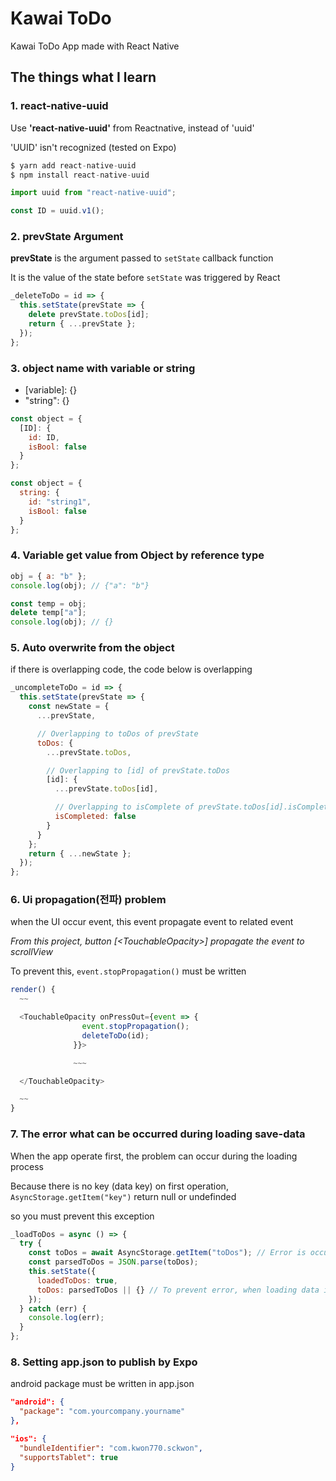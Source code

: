# Kawai ToDo

Kawai ToDo App made with React Native

## The things what I learn

### 1. react-native-uuid

Use **'react-native-uuid'** from Reactnative, instead of 'uuid'

'UUID' isn't recognized (tested on Expo)

```js
$ yarn add react-native-uuid
$ npm install react-native-uuid

import uuid from "react-native-uuid";

const ID = uuid.v1();
```

### 2. prevState Argument

**prevState** is the argument passed to `setState` callback function

It is the value of the state before `setState` was triggered by React

```js
_deleteToDo = id => {
  this.setState(prevState => {
    delete prevState.toDos[id];
    return { ...prevState };
  });
};
```

### 3. object name with variable or string

- \[variable]: {}
- "string": {}

```js
const object = {
  [ID]: {
    id: ID,
    isBool: false
  }
};

const object = {
  string: {
    id: "string1",
    isBool: false
  }
};
```

### 4. Variable get value from Object by reference type

```js
obj = { a: "b" };
console.log(obj); // {"a": "b"}

const temp = obj;
delete temp["a"];
console.log(obj); // {}
```

### 5. Auto overwrite from the object

if there is overlapping code, the code below is overlapping

```js
_uncompleteToDo = id => {
  this.setState(prevState => {
    const newState = {
      ...prevState,

      // Overlapping to toDos of prevState
      toDos: {
        ...prevState.toDos,

        // Overlapping to [id] of prevState.toDos
        [id]: {
          ...prevState.toDos[id],

          // Overlapping to isComplete of prevState.toDos[id].isCompleted
          isCompleted: false
        }
      }
    };
    return { ...newState };
  });
};
```

### 6. Ui propagation(전파) problem

when the UI occur event, this event propagate event to related event

_From this project, button [\<TouchableOpacity>] propagate the event to scrollView_

To prevent this, `event.stopPropagation()` must be written

```js
render() {
  ~~

  <TouchableOpacity onPressOut={event => {
                event.stopPropagation();
                deleteToDo(id);
              }}>

              ~~~

  </TouchableOpacity>

  ~~
}
```

### 7. The error what can be occurred during loading save-data

When the app operate first, the problem can occur during the loading process

Because there is no key (data key) on first operation, `AsyncStorage.getItem("key")` return null or undefinded

so you must prevent this exception

```js
_loadToDos = async () => {
  try {
    const toDos = await AsyncStorage.getItem("toDos"); // Error is occured on first operation
    const parsedToDos = JSON.parse(toDos);
    this.setState({
      loadedToDos: true,
      toDos: parsedToDos || {} // To prevent error, when loading data is null, return {}
    });
  } catch (err) {
    console.log(err);
  }
};
```

### 8. Setting app.json to publish by Expo

android package must be written in app.json

```json
"android": {
  "package": "com.yourcompany.yourname"
},

"ios": {
  "bundleIdentifier": "com.kwon770.sckwon",
  "supportsTablet": true
}
```
